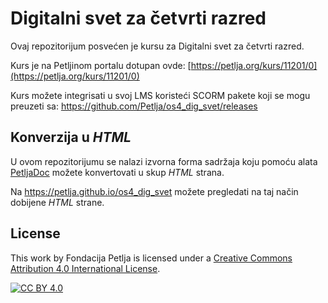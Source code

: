 # Digitalni svet za četvrti razred

Ovaj repozitorijum posvećen je kursu za Digitalni svet za četvrti razred. 

Kurs je na Petljinom portalu dotupan ovde: [https://petlja.org/kurs/11201/0](https://petlja.org/kurs/11201/0)

Kurs možete integrisati u svoj LMS koristeći SCORM pakete koji se mogu preuzeti sa: https://github.com/Petlja/os4_dig_svet/releases

## Konverzija u *HTML*

U ovom repozitorijumu se nalazi izvorna forma sadržaja koju pomoću alata [PetljaDoc](https://github.com/Petlja/PetljaDoc) možete konvertovati u skup *HTML* strana.

Na https://petlja.github.io/os4_dig_svet možete pregledati na taj način dobijene *HTML* strane.

## License

This work by Fondacija Petlja is licensed under a
[Creative Commons Attribution 4.0 International License][cc-by].

[![CC BY 4.0][cc-by-image]][cc-by]

[cc-by]: http://creativecommons.org/licenses/by/4.0/
[cc-by-image]: https://i.creativecommons.org/l/by/4.0/88x31.png

